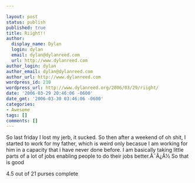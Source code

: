 ```yaml
---

layout: post
status: publish
published: true
title: Riight!!
author:
  display_name: Dylan
  login: dylan
  email: dylan@dylanreed.com
  url: http://www.dylanreed.com
author_login: dylan
author_email: dylan@dylanreed.com
author_url: http://www.dylanreed.com
wordpress_id: 210
wordpress_url: http://www.dylanreed.org/2006/03/29/riight/
date: '2006-03-29 20:46:06 -0600'
date_gmt: '2006-03-30 03:46:06 -0600'
categories:
- Awesome
tags: []
comments: []
---
```


So last friday I lost my jerb, it sucked. So then after a weekend of oh shit, I started to work for my father, which is weird only becasue I am working for him in a capacity that i have never done before. I am basically taking little parts of a lot of jobs enabling people to do their jobs better.Ã¯Â¿Â½ So that is good

4.5 out of 21 purses complete
